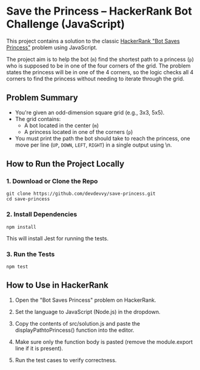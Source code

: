 # Save the Princess – HackerRank Bot Challenge (JavaScript)

This project contains a solution to the classic [HackerRank "Bot Saves Princess"](https://www.hackerrank.com/challenges/saveprincess) problem using JavaScript.

The project aim is to help the bot (`m`) find the shortest path to a princess (`p`) who is supposed to be in one of the four corners of the grid. The problem states the princess will be in one of the 4 corners, so the logic checks all 4 corners to find the princess without needing to iterate through the grid.

## Problem Summary

- You're given an odd-dimension square grid (e.g., 3x3, 5x5).
- The grid contains:
  - A bot located in the center (`m`)
  - A princess located in one of the corners (`p`)
- You must print the path the bot should take to reach the princess, one move per line (`UP`, `DOWN`, `LEFT`, `RIGHT`) in a single output using \n.

## How to Run the Project Locally

### 1. Download or Clone the Repo

```
git clone https://github.com/devdevvy/save-princess.git
cd save-princess
```

### 2. Install Dependencies

```
npm install
```

This will install Jest for running the tests.

### 3. Run the Tests

```
npm test
```

## How to Use in HackerRank

1. Open the "Bot Saves Princess" problem on HackerRank.

2. Set the language to JavaScript (Node.js) in the dropdown.

3. Copy the contents of src/solution.js and paste the displayPathtoPrincess() function into the editor.

4. Make sure only the function body is pasted (remove the module.export line if it is present).

5. Run the test cases to verify correctness.
